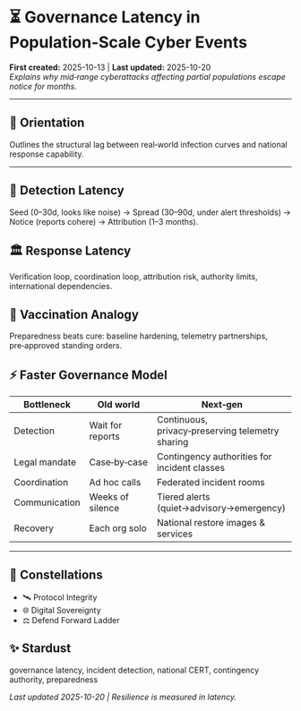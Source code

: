 # ⏳ Governance Latency in Population‑Scale Cyber Events
**First created:** 2025-10-13  |  **Last updated:** 2025-10-20  
*Explains why mid‑range cyberattacks affecting partial populations escape notice for months.*

---

## 🧭 Orientation  
Outlines the structural lag between real‑world infection curves and national response capability.

---

## 🧪 Detection Latency  
Seed (0–30d, looks like noise) → Spread (30–90d, under alert thresholds) → Notice (reports cohere) → Attribution (1–3 months).

## 🏛️ Response Latency  
Verification loop, coordination loop, attribution risk, authority limits, international dependencies.

## 💉 Vaccination Analogy  
Preparedness beats cure: baseline hardening, telemetry partnerships, pre‑approved standing orders.

## ⚡ Faster Governance Model  
| Bottleneck | Old world | Next‑gen |
|---|---|---|
| Detection | Wait for reports | Continuous, privacy‑preserving telemetry sharing |
| Legal mandate | Case‑by‑case | Contingency authorities for incident classes |
| Coordination | Ad hoc calls | Federated incident rooms |
| Communication | Weeks of silence | Tiered alerts (quiet→advisory→emergency) |
| Recovery | Each org solo | National restore images & services |

---

## 🌌 Constellations  
- 🛰️ Protocol Integrity  
- 🌐 Digital Sovereignty  
- ⚖️ Defend Forward Ladder  

## ✨ Stardust  
governance latency, incident detection, national CERT, contingency authority, preparedness  

*Last updated 2025-10-20 | Resilience is measured in latency.*
